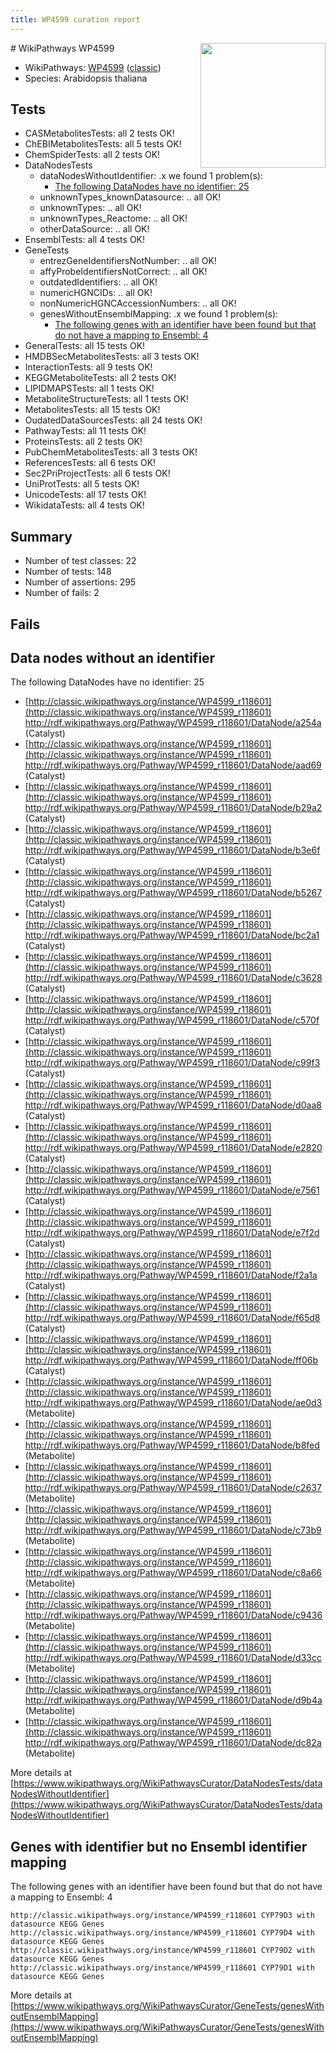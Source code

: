 ```yaml
---
title: WP4599 curation report
---
```


<img style="float: right; width: 200px" src="https://upload.wikimedia.org/wikipedia/commons/thumb/8/83/Wplogo_with_text_500.png/640px-Wplogo_with_text_500.png" />
# WikiPathways WP4599

* WikiPathways: [WP4599](https://wikipathways.org/pathways/WP4599) ([classic](https://classic.wikipathways.org/instance/WP4599))
* Species: Arabidopsis thaliana
## Tests
* CASMetabolitesTests: all 2 tests OK!
* ChEBIMetabolitesTests: all 5 tests OK!
* ChemSpiderTests: all 2 tests OK!
* DataNodesTests
    * dataNodesWithoutIdentifier: .x we found 1 problem(s):
        * [The following DataNodes have no identifier: 25](#8792c4b4)
    * unknownTypes_knownDatasource: .. all OK!
    * unknownTypes: .. all OK!
    * unknownTypes_Reactome: .. all OK!
    * otherDataSource: .. all OK!
* EnsemblTests: all 4 tests OK!
* GeneTests
    * entrezGeneIdentifiersNotNumber: .. all OK!
    * affyProbeIdentifiersNotCorrect: .. all OK!
    * outdatedIdentifiers: .. all OK!
    * numericHGNCIDs: .. all OK!
    * nonNumericHGNCAccessionNumbers: .. all OK!
    * genesWithoutEnsemblMapping: .x we found 1 problem(s):
        * [The following genes with an identifier have been found but that do not have a mapping to Ensembl: 4](#40286d86)
* GeneralTests: all 15 tests OK!
* HMDBSecMetabolitesTests: all 3 tests OK!
* InteractionTests: all 9 tests OK!
* KEGGMetaboliteTests: all 2 tests OK!
* LIPIDMAPSTests: all 1 tests OK!
* MetaboliteStructureTests: all 1 tests OK!
* MetabolitesTests: all 15 tests OK!
* OudatedDataSourcesTests: all 24 tests OK!
* PathwayTests: all 11 tests OK!
* ProteinsTests: all 2 tests OK!
* PubChemMetabolitesTests: all 3 tests OK!
* ReferencesTests: all 6 tests OK!
* Sec2PriProjectTests: all 6 tests OK!
* UniProtTests: all 5 tests OK!
* UnicodeTests: all 17 tests OK!
* WikidataTests: all 4 tests OK!


## Summary

* Number of test classes: 22
* Number of tests: 148
* Number of assertions: 295
* Number of fails: 2

## Fails

<a name="8792c4b4" />

## Data nodes without an identifier

The following DataNodes have no identifier: 25

* [http://classic.wikipathways.org/instance/WP4599_r118601](http://classic.wikipathways.org/instance/WP4599_r118601) http://rdf.wikipathways.org/Pathway/WP4599_r118601/DataNode/a254a (Catalyst)
* [http://classic.wikipathways.org/instance/WP4599_r118601](http://classic.wikipathways.org/instance/WP4599_r118601) http://rdf.wikipathways.org/Pathway/WP4599_r118601/DataNode/aad69 (Catalyst)
* [http://classic.wikipathways.org/instance/WP4599_r118601](http://classic.wikipathways.org/instance/WP4599_r118601) http://rdf.wikipathways.org/Pathway/WP4599_r118601/DataNode/b29a2 (Catalyst)
* [http://classic.wikipathways.org/instance/WP4599_r118601](http://classic.wikipathways.org/instance/WP4599_r118601) http://rdf.wikipathways.org/Pathway/WP4599_r118601/DataNode/b3e6f (Catalyst)
* [http://classic.wikipathways.org/instance/WP4599_r118601](http://classic.wikipathways.org/instance/WP4599_r118601) http://rdf.wikipathways.org/Pathway/WP4599_r118601/DataNode/b5267 (Catalyst)
* [http://classic.wikipathways.org/instance/WP4599_r118601](http://classic.wikipathways.org/instance/WP4599_r118601) http://rdf.wikipathways.org/Pathway/WP4599_r118601/DataNode/bc2a1 (Catalyst)
* [http://classic.wikipathways.org/instance/WP4599_r118601](http://classic.wikipathways.org/instance/WP4599_r118601) http://rdf.wikipathways.org/Pathway/WP4599_r118601/DataNode/c3628 (Catalyst)
* [http://classic.wikipathways.org/instance/WP4599_r118601](http://classic.wikipathways.org/instance/WP4599_r118601) http://rdf.wikipathways.org/Pathway/WP4599_r118601/DataNode/c570f (Catalyst)
* [http://classic.wikipathways.org/instance/WP4599_r118601](http://classic.wikipathways.org/instance/WP4599_r118601) http://rdf.wikipathways.org/Pathway/WP4599_r118601/DataNode/c99f3 (Catalyst)
* [http://classic.wikipathways.org/instance/WP4599_r118601](http://classic.wikipathways.org/instance/WP4599_r118601) http://rdf.wikipathways.org/Pathway/WP4599_r118601/DataNode/d0aa8 (Catalyst)
* [http://classic.wikipathways.org/instance/WP4599_r118601](http://classic.wikipathways.org/instance/WP4599_r118601) http://rdf.wikipathways.org/Pathway/WP4599_r118601/DataNode/e2820 (Catalyst)
* [http://classic.wikipathways.org/instance/WP4599_r118601](http://classic.wikipathways.org/instance/WP4599_r118601) http://rdf.wikipathways.org/Pathway/WP4599_r118601/DataNode/e7561 (Catalyst)
* [http://classic.wikipathways.org/instance/WP4599_r118601](http://classic.wikipathways.org/instance/WP4599_r118601) http://rdf.wikipathways.org/Pathway/WP4599_r118601/DataNode/e7f2d (Catalyst)
* [http://classic.wikipathways.org/instance/WP4599_r118601](http://classic.wikipathways.org/instance/WP4599_r118601) http://rdf.wikipathways.org/Pathway/WP4599_r118601/DataNode/f2a1a (Catalyst)
* [http://classic.wikipathways.org/instance/WP4599_r118601](http://classic.wikipathways.org/instance/WP4599_r118601) http://rdf.wikipathways.org/Pathway/WP4599_r118601/DataNode/f65d8 (Catalyst)
* [http://classic.wikipathways.org/instance/WP4599_r118601](http://classic.wikipathways.org/instance/WP4599_r118601) http://rdf.wikipathways.org/Pathway/WP4599_r118601/DataNode/ff06b (Catalyst)
* [http://classic.wikipathways.org/instance/WP4599_r118601](http://classic.wikipathways.org/instance/WP4599_r118601) http://rdf.wikipathways.org/Pathway/WP4599_r118601/DataNode/ae0d3 (Metabolite)
* [http://classic.wikipathways.org/instance/WP4599_r118601](http://classic.wikipathways.org/instance/WP4599_r118601) http://rdf.wikipathways.org/Pathway/WP4599_r118601/DataNode/b8fed (Metabolite)
* [http://classic.wikipathways.org/instance/WP4599_r118601](http://classic.wikipathways.org/instance/WP4599_r118601) http://rdf.wikipathways.org/Pathway/WP4599_r118601/DataNode/c2637 (Metabolite)
* [http://classic.wikipathways.org/instance/WP4599_r118601](http://classic.wikipathways.org/instance/WP4599_r118601) http://rdf.wikipathways.org/Pathway/WP4599_r118601/DataNode/c73b9 (Metabolite)
* [http://classic.wikipathways.org/instance/WP4599_r118601](http://classic.wikipathways.org/instance/WP4599_r118601) http://rdf.wikipathways.org/Pathway/WP4599_r118601/DataNode/c8a66 (Metabolite)
* [http://classic.wikipathways.org/instance/WP4599_r118601](http://classic.wikipathways.org/instance/WP4599_r118601) http://rdf.wikipathways.org/Pathway/WP4599_r118601/DataNode/c9436 (Metabolite)
* [http://classic.wikipathways.org/instance/WP4599_r118601](http://classic.wikipathways.org/instance/WP4599_r118601) http://rdf.wikipathways.org/Pathway/WP4599_r118601/DataNode/d33cc (Metabolite)
* [http://classic.wikipathways.org/instance/WP4599_r118601](http://classic.wikipathways.org/instance/WP4599_r118601) http://rdf.wikipathways.org/Pathway/WP4599_r118601/DataNode/d9b4a (Metabolite)
* [http://classic.wikipathways.org/instance/WP4599_r118601](http://classic.wikipathways.org/instance/WP4599_r118601) http://rdf.wikipathways.org/Pathway/WP4599_r118601/DataNode/dc82a (Metabolite)


More details at [https://www.wikipathways.org/WikiPathwaysCurator/DataNodesTests/dataNodesWithoutIdentifier](https://www.wikipathways.org/WikiPathwaysCurator/DataNodesTests/dataNodesWithoutIdentifier)

<a name="40286d86" />

## Genes with identifier but no Ensembl identifier mapping

The following genes with an identifier have been found but that do not have a mapping to Ensembl: 4
```
http://classic.wikipathways.org/instance/WP4599_r118601 CYP79D3 with datasource KEGG Genes
http://classic.wikipathways.org/instance/WP4599_r118601 CYP79D4 with datasource KEGG Genes
http://classic.wikipathways.org/instance/WP4599_r118601 CYP79D2 with datasource KEGG Genes
http://classic.wikipathways.org/instance/WP4599_r118601 CYP79D1 with datasource KEGG Genes
```

More details at [https://www.wikipathways.org/WikiPathwaysCurator/GeneTests/genesWithoutEnsemblMapping](https://www.wikipathways.org/WikiPathwaysCurator/GeneTests/genesWithoutEnsemblMapping)

